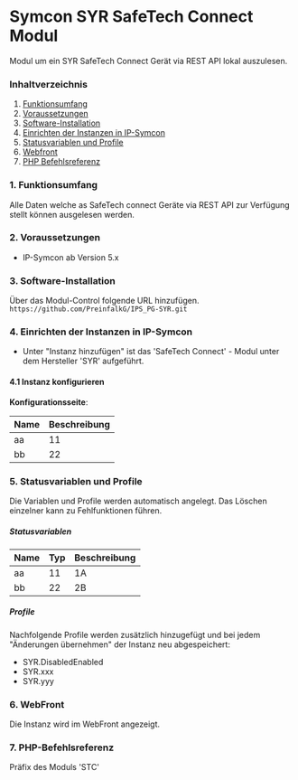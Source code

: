 # Symcon SYR SafeTech Connect Modul
Modul um ein SYR SafeTech Connect Gerät via REST API lokal auszulesen.


### Inhaltverzeichnis

1. [Funktionsumfang](#1-funktionsumfang)
2. [Voraussetzungen](#2-voraussetzungen)
3. [Software-Installation](#3-software-installation)
4. [Einrichten der Instanzen in IP-Symcon](#4-einrichten-der-instanzen-in-ip-symcon)
5. [Statusvariablen und Profile](#5-statusvariablen-und-profile)
6. [Webfront](#6-webfront)
7. [PHP Befehlsreferenz](#7-php-befehlsreferenz)

### 1. Funktionsumfang

Alle Daten welche as SafeTech connect Geräte via REST API zur Verfügung stellt können ausgelesen werden.

### 2. Voraussetzungen

- IP-Symcon ab Version 5.x

### 3. Software-Installation

Über das Modul-Control folgende URL hinzufügen.  
`https://github.com/PreinfalkG/IPS_PG-SYR.git`  


### 4. Einrichten der Instanzen in IP-Symcon

- Unter "Instanz hinzufügen" ist das 'SafeTech Connect' - Modul unter dem Hersteller 'SYR' aufgeführt.

#### 4.1 Instanz konfigurieren
__Konfigurationsseite__:

Name       | Beschreibung
---------- | ---------------------------------
aa         | 11
bb         | 22



### 5. Statusvariablen und Profile

Die Variablen und Profile werden automatisch angelegt. Das Löschen einzelner kann zu Fehlfunktionen führen.

##### Statusvariablen

Name               | Typ       	| Beschreibung
------------------ | --------- 	| ----------------
aa         		   | 11			| 1A
bb         		   | 22			| 2B

##### Profile

Nachfolgende Profile werden zusätzlich hinzugefügt und bei jedem "Änderungen übernehmen" der Instanz neu abgespeichert:

* SYR.DisabledEnabled
* SYR.xxx
* SYR.yyy

### 6. WebFront

Die Instanz wird im WebFront angezeigt.

### 7. PHP-Befehlsreferenz

Präfix des Moduls 'STC'

